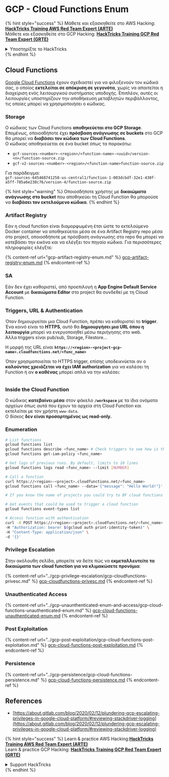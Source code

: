 # GCP - Cloud Functions Enum

{% hint style="success" %}
Μάθετε και εξασκηθείτε στο AWS Hacking:<img src="/.gitbook/assets/image.png" alt="" data-size="line">[**HackTricks Training AWS Red Team Expert (ARTE)**](https://training.hacktricks.xyz/courses/arte)<img src="/.gitbook/assets/image.png" alt="" data-size="line">\
Μάθετε και εξασκηθείτε στο GCP Hacking: <img src="/.gitbook/assets/image (2).png" alt="" data-size="line">[**HackTricks Training GCP Red Team Expert (GRTE)**<img src="/.gitbook/assets/image (2).png" alt="" data-size="line">](https://training.hacktricks.xyz/courses/grte)

<details>

<summary>Υποστηρίξτε το HackTricks</summary>

* Ελέγξτε τα [**σχέδια συνδρομής**](https://github.com/sponsors/carlospolop)!
* **Γίνετε μέλος της** 💬 [**ομάδας Discord**](https://discord.gg/hRep4RUj7f) ή της [**ομάδας telegram**](https://t.me/peass) ή **ακολουθήστε** μας στο **Twitter** 🐦 [**@hacktricks\_live**](https://twitter.com/hacktricks\_live)**.**
* **Μοιραστείτε hacking tricks υποβάλλοντας PRs στα** [**HackTricks**](https://github.com/carlospolop/hacktricks) και [**HackTricks Cloud**](https://github.com/carlospolop/hacktricks-cloud) αποθετήρια github.

</details>
{% endhint %}

## Cloud Functions <a href="#reviewing-cloud-functions" id="reviewing-cloud-functions"></a>

[Google Cloud Functions](https://cloud.google.com/functions/) έχουν σχεδιαστεί για να φιλοξενούν τον κώδικά σας, ο οποίος **εκτελείται σε απόκριση σε γεγονότα**, χωρίς να απαιτείται η διαχείριση ενός λειτουργικού συστήματος υποδοχής. Επιπλέον, αυτές οι λειτουργίες υποστηρίζουν την αποθήκευση μεταβλητών περιβάλλοντος, τις οποίες μπορεί να χρησιμοποιήσει ο κώδικας.

### Storage

Ο κώδικας των Cloud Functions **αποθηκεύεται στο GCP Storage**. Επομένως, οποιοσδήποτε έχει **πρόσβαση ανάγνωσης σε buckets** στο GCP θα μπορεί να **διαβάσει τον κώδικα των Cloud Functions**.\
Ο κώδικας αποθηκεύεται σε ένα bucket όπως τα παρακάτω:

* `gcf-sources-<number>-<region>/<function-name>-<uuid>/version-<n>/function-source.zip`
* `gcf-v2-sources-<number>-<region>/<function-name>function-source.zip`

Για παράδειγμα:\
`gcf-sources-645468741258-us-central1/function-1-003dcbdf-32e1-430f-a5ff-785a6e238c76/version-4/function-source.zip`

{% hint style="warning" %}
Οποιοσδήποτε χρήστης με **δικαιώματα ανάγνωσης στο bucket** που αποθηκεύει τη Cloud Function θα μπορούσε να **διαβάσει τον εκτελούμενο κώδικα**.
{% endhint %}

### Artifact Registry

Εάν η cloud function είναι διαμορφωμένη έτσι ώστε το εκτελούμενο Docker container να αποθηκεύεται μέσα σε ένα Artifact Registry repo μέσα στο project, οποιοσδήποτε με πρόσβαση ανάγνωσης στο repo θα μπορεί να κατεβάσει την εικόνα και να ελέγξει τον πηγαίο κώδικα. Για περισσότερες πληροφορίες ελέγξτε:

{% content-ref url="gcp-artifact-registry-enum.md" %}
[gcp-artifact-registry-enum.md](gcp-artifact-registry-enum.md)
{% endcontent-ref %}

### SA

Εάν δεν έχει καθοριστεί, από προεπιλογή η **App Engine Default Service Account** με **δικαιώματα Editor** στο project θα συνδεθεί με τη Cloud Function.

### Triggers, URL & Authentication

Όταν δημιουργείται μια Cloud Function, πρέπει να καθοριστεί το **trigger**. Ένα κοινό είναι το **HTTPS**, αυτό θα **δημιουργήσει μια URL όπου η λειτουργία** μπορεί να ενεργοποιηθεί μέσω περιήγησης στο web.\
Άλλα triggers είναι pub/sub, Storage, Filestore...

Η μορφή της URL είναι **`https://<region>-<project-gcp-name>.cloudfunctions.net/<func_name>`**

Όταν χρησιμοποιείται το HTTPS trigger, επίσης υποδεικνύεται αν ο **καλούντας χρειάζεται να έχει IAM authorization** για να καλέσει τη Function ή αν **ο καθένας** μπορεί απλά να την καλέσει:

<figure><img src="../../../.gitbook/assets/image (19).png" alt=""><figcaption></figcaption></figure>

### Inside the Cloud Function

Ο κώδικας **κατεβαίνει μέσα** στον φάκελο **`/workspace`** με τα ίδια ονόματα αρχείων όπως αυτά που έχουν τα αρχεία στη Cloud Function και εκτελείται με τον χρήστη `www-data`.\
Ο δίσκος **δεν είναι προσαρτημένος ως read-only.**

### Enumeration
```bash
# List functions
gcloud functions list
gcloud functions describe <func_name> # Check triggers to see how is this function invoked
gcloud functions get-iam-policy <func_name>

# Get logs of previous runs. By default, limits to 10 lines
gcloud functions logs read <func_name> --limit [NUMBER]

# Call a function
curl https://<region>-<project>.cloudfunctions.net/<func_name>
gcloud functions call <func_name> --data='{"message": "Hello World!"}'

# If you know the name of projects you could try to BF cloud functions names

# Get events that could be used to trigger a cloud function
gcloud functions event-types list

# Access function with authentication
curl -X POST https://<region>-<project>.cloudfunctions.net/<func_name> \
-H "Authorization: bearer $(gcloud auth print-identity-token)" \
-H "Content-Type: application/json" \
-d '{}'
```
### Privilege Escalation

Στην ακόλουθη σελίδα, μπορείτε να δείτε πώς να **εκμεταλλευτείτε τα δικαιώματα των cloud function για να κλιμακώσετε προνόμια**:

{% content-ref url="../gcp-privilege-escalation/gcp-cloudfunctions-privesc.md" %}
[gcp-cloudfunctions-privesc.md](../gcp-privilege-escalation/gcp-cloudfunctions-privesc.md)
{% endcontent-ref %}

### Unauthenticated Access

{% content-ref url="../gcp-unaunthenticated-enum-and-access/gcp-cloud-functions-unauthenticated-enum.md" %}
[gcp-cloud-functions-unauthenticated-enum.md](../gcp-unaunthenticated-enum-and-access/gcp-cloud-functions-unauthenticated-enum.md)
{% endcontent-ref %}

### Post Exploitation

{% content-ref url="../gcp-post-exploitation/gcp-cloud-functions-post-exploitation.md" %}
[gcp-cloud-functions-post-exploitation.md](../gcp-post-exploitation/gcp-cloud-functions-post-exploitation.md)
{% endcontent-ref %}

### Persistence

{% content-ref url="../gcp-persistence/gcp-cloud-functions-persistence.md" %}
[gcp-cloud-functions-persistence.md](../gcp-persistence/gcp-cloud-functions-persistence.md)
{% endcontent-ref %}

## References

* [https://about.gitlab.com/blog/2020/02/12/plundering-gcp-escalating-privileges-in-google-cloud-platform/#reviewing-stackdriver-logging](https://about.gitlab.com/blog/2020/02/12/plundering-gcp-escalating-privileges-in-google-cloud-platform/#reviewing-stackdriver-logging)

{% hint style="success" %}
Learn & practice AWS Hacking:<img src="/.gitbook/assets/image.png" alt="" data-size="line">[**HackTricks Training AWS Red Team Expert (ARTE)**](https://training.hacktricks.xyz/courses/arte)<img src="/.gitbook/assets/image.png" alt="" data-size="line">\
Learn & practice GCP Hacking: <img src="/.gitbook/assets/image (2).png" alt="" data-size="line">[**HackTricks Training GCP Red Team Expert (GRTE)**<img src="/.gitbook/assets/image (2).png" alt="" data-size="line">](https://training.hacktricks.xyz/courses/grte)

<details>

<summary>Support HackTricks</summary>

* Check the [**subscription plans**](https://github.com/sponsors/carlospolop)!
* **Join the** 💬 [**Discord group**](https://discord.gg/hRep4RUj7f) or the [**telegram group**](https://t.me/peass) or **follow** us on **Twitter** 🐦 [**@hacktricks\_live**](https://twitter.com/hacktricks\_live)**.**
* **Share hacking tricks by submitting PRs to the** [**HackTricks**](https://github.com/carlospolop/hacktricks) and [**HackTricks Cloud**](https://github.com/carlospolop/hacktricks-cloud) github repos.

</details>
{% endhint %}
